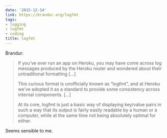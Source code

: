 ```yaml
---
date: '2015-12-14'
link: https://brandur.org/logfmt
tags:
- logging
- logfmt
- coding
title: logfmt
---
```


Brandur:

>If you’ve ever run an app on Heroku, you may have come across log messages produced by the Heroku router and wondered about their untraditional formatting [...]
>
>This curious format is unofficially known as “logfmt”, and at Heroku we’ve adopted it as a standard to provide some consistency across internal components. [...]
>
>At its core, logfmt is just a basic way of displaying key/value pairs in such a way that its output is fairly easily readable by a human or a computer, while at the same time not being absolutely optimal for either.

Seems sensible to me.
